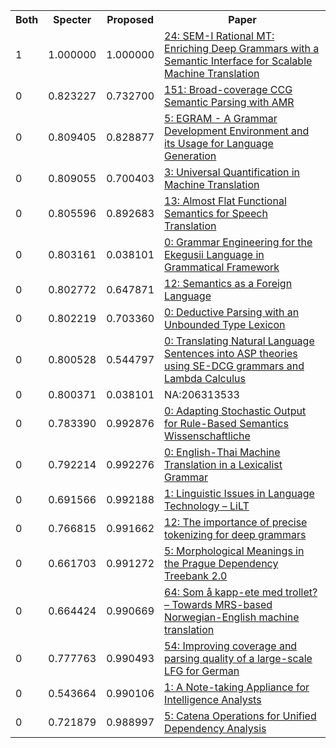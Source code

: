 <html><table><tr>
<th>Both</th>
<th>Specter</th>
<th>Proposed</th>
<th>Paper</th>
</tr>
<tr>
<td>1</td>
<td>1.000000</td>
<td>1.000000</td>
<td><a href="https://www.semanticscholar.org/paper/5fd524246ba55fd28ab277cae30c3c6fa7e9f747">24: SEM-I Rational MT: Enriching Deep Grammars with a Semantic Interface for Scalable Machine Translation</a></td>
</tr>
<tr>
<td>0</td>
<td>0.823227</td>
<td>0.732700</td>
<td><a href="https://www.semanticscholar.org/paper/9808b8d09ecb18762b760f709f58b1614f224352">151: Broad-coverage CCG Semantic Parsing with AMR</a></td>
</tr>
<tr>
<td>0</td>
<td>0.809405</td>
<td>0.828877</td>
<td><a href="https://www.semanticscholar.org/paper/0f76bba6004b7c6aca6ada09c66790e7a6063d30">5: EGRAM - A Grammar Development Environment and its Usage for Language Generation</a></td>
</tr>
<tr>
<td>0</td>
<td>0.809055</td>
<td>0.700403</td>
<td><a href="https://www.semanticscholar.org/paper/9a034fbe0b0ad2b1e3a099755d100afd13998db6">3: Universal Quantification in Machine Translation</a></td>
</tr>
<tr>
<td>0</td>
<td>0.805596</td>
<td>0.892683</td>
<td><a href="https://www.semanticscholar.org/paper/2bb277586dd9b56ed6b9b28444f50cbe5b086b91">13: Almost Flat Functional Semantics for Speech Translation</a></td>
</tr>
<tr>
<td>0</td>
<td>0.803161</td>
<td>0.038101</td>
<td><a href="https://www.semanticscholar.org/paper/5da69702eaa0994de715c781a618ede495036b14">0: Grammar Engineering for the Ekegusii Language in Grammatical Framework</a></td>
</tr>
<tr>
<td>0</td>
<td>0.802772</td>
<td>0.647871</td>
<td><a href="https://www.semanticscholar.org/paper/73774e1a5c55264678e106cf724322a049d3dae7">12: Semantics as a Foreign Language</a></td>
</tr>
<tr>
<td>0</td>
<td>0.802219</td>
<td>0.703360</td>
<td><a href="https://www.semanticscholar.org/paper/35494e5b865bbb9ef3838eacddd930e5782852c4">0: Deductive Parsing with an Unbounded Type Lexicon</a></td>
</tr>
<tr>
<td>0</td>
<td>0.800528</td>
<td>0.544797</td>
<td><a href="https://www.semanticscholar.org/paper/e08d38f18af1003acec660b46cc688cc5b7a3a61">0: Translating Natural Language Sentences into ASP theories using SE-DCG grammars and Lambda Calculus</a></td>
</tr>
<tr>
<td>0</td>
<td>0.800371</td>
<td>0.038101</td>
<td>NA:206313533</td>
</tr>
<tr>
<td>0</td>
<td>0.783390</td>
<td>0.992876</td>
<td><a href="https://www.semanticscholar.org/paper/f441c5e56d785ef39b42c90988dbf58aa31332e2">0: Adapting Stochastic Output for Rule-Based Semantics Wissenschaftliche</a></td>
</tr>
<tr>
<td>0</td>
<td>0.792214</td>
<td>0.992276</td>
<td><a href="https://www.semanticscholar.org/paper/d91670b9bf02fe0a7244fed6a81d63eee435ddd7">0: English-Thai Machine Translation in a Lexicalist Grammar</a></td>
</tr>
<tr>
<td>0</td>
<td>0.691566</td>
<td>0.992188</td>
<td><a href="https://www.semanticscholar.org/paper/94e63da6a53328e58caabf3c0832ee64f18b42a6">1: Linguistic Issues in Language Technology – LiLT</a></td>
</tr>
<tr>
<td>0</td>
<td>0.766815</td>
<td>0.991662</td>
<td><a href="https://www.semanticscholar.org/paper/7d55f8191dd8da4605ee5d00a5f3a9f638acdbcb">12: The importance of precise tokenizing for deep grammars</a></td>
</tr>
<tr>
<td>0</td>
<td>0.661703</td>
<td>0.991272</td>
<td><a href="https://www.semanticscholar.org/paper/0bff96401eb98e6ffb1f53171ecc8299578a9386">5: Morphological Meanings in the Prague Dependency Treebank 2.0</a></td>
</tr>
<tr>
<td>0</td>
<td>0.664424</td>
<td>0.990669</td>
<td><a href="https://www.semanticscholar.org/paper/6256ff49cd540d25ad38734b60195bc8d84a62cf">64: Som å kapp-ete med trollet? – Towards MRS-based Norwegian-English machine translation</a></td>
</tr>
<tr>
<td>0</td>
<td>0.777763</td>
<td>0.990493</td>
<td><a href="https://www.semanticscholar.org/paper/f79522fb957f1c5e188faa8e24c3eca217c399ea">54: Improving coverage and parsing quality of a large-scale LFG for German</a></td>
</tr>
<tr>
<td>0</td>
<td>0.543664</td>
<td>0.990106</td>
<td><a href="https://www.semanticscholar.org/paper/621348e21e343f396b42d1b298754ce99692c428">1: A Note-taking Appliance for Intelligence Analysts</a></td>
</tr>
<tr>
<td>0</td>
<td>0.721879</td>
<td>0.988997</td>
<td><a href="https://www.semanticscholar.org/paper/05502ac04d5ae076b6275263e2223c17a0ca473f">5: Catena Operations for Unified Dependency Analysis</a></td>
</tr>
</table></html>
